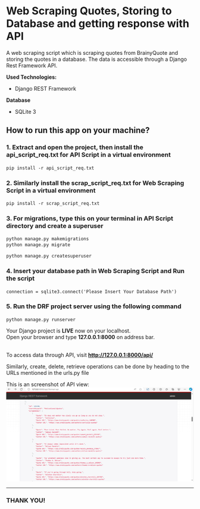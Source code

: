 # Web Scraping Quotes, Storing to Database and getting response with API
A web scraping script which is scraping quotes from BrainyQuote and storing the quotes in a database. The data is accessible through a Django Rest Framework API.

**Used Technologies:** 
* Django REST Framework

**Database**
* SQLite 3

## How to run this app on your machine? <br>
### 1. Extract and open the project, then install the api_script_req.txt for API Script in a virtual environment
```
pip install -r api_script_req.txt
```
### 2. Similarly install the scrap_script_req.txt for Web Scraping Script in a virtual environment
```
pip install -r scrap_script_req.txt
```

### 3. For migrations, type this on your terminal in API Script directory and create a superuser
```
python manage.py makemigrations
python manage.py migrate
```

```
python manage.py createsuperuser
```

### 4. Insert your database path in Web Scraping Script and Run the script
```
connection = sqlite3.connect('Please Insert Your Database Path')
```
### 5. Run the DRF project server using the following command
```
python manage.py runserver
```


Your Django project is **LIVE** now on your localhost. <br>
Open your browser and type **127.0.0.1:8000** on address bar.<br>
<br>

To access data through API, visit **http://127.0.0.1:8000/api/**

Similarly, create, delete, retrieve operations can be done by heading to the URLs mentioned in the urls.py file


This is an screenshot of API view:
![screenshot](https://github.com/Afjol-77/Web-Scraping-Quotes-Storing-Database-API/blob/main/ss.png?raw=true)
___
### THANK YOU!
